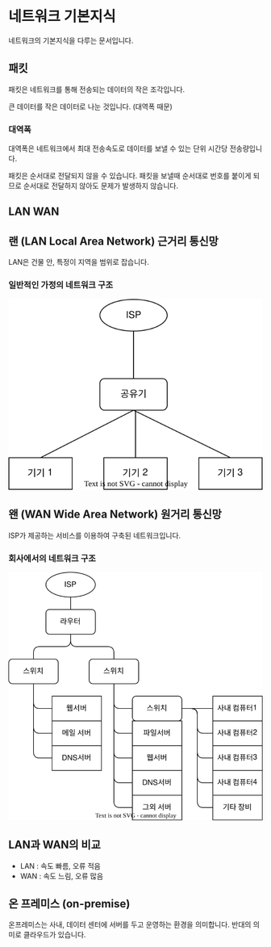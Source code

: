 # 네트워크 기본지식

네트워크의 기본지식을 다루는 문서입니다.

## 패킷

패킷은 네트워크를 통해 전송되는 데이터의 작은 조각입니다.

큰 데이터를 작은 데이터로 나눈 것입니다. (대역폭 때문)

### 대역폭

대역폭은 네트워크에서 최대 전송속도로 데이터를 보낼 수 있는 단위 시간당 전송량입니다.

패킷은 순서대로 전달되지 않을 수 있습니다. 패킷을 보낼때 순서대로 번호를 붙이게 되므로 순서대로 전달하지 않아도 문제가 발생하지 않습니다.

## LAN WAN

## 랜 (LAN Local Area Network) 근거리 통신망

LAN은 건물 안, 특정이 지역을 범위로 잡습니다.

### 일반적인 가정의 네트워크 구조

![Alt text](<images/네트워크 기본/lan.drawio.svg>)

## 왠 (WAN Wide Area Network) 원거리 통신망

ISP가 제공하는 서비스를 이용하여 구축된 네트워크입니다.

### 회사에서의 네트워크 구조

![Alt text](<images/네트워크 기본/wan.drawio.svg>)

## LAN과 WAN의 비교

- LAN : 속도 빠름, 오류 적음
- WAN : 속도 느림, 오류 많음

## 온 프레미스 (on-premise)

온프레미스는 사내, 데이터 센터에 서버를 두고 운영하는 환경을 의미합니다. 반대의 의미로 클라우드가 있습니다.
